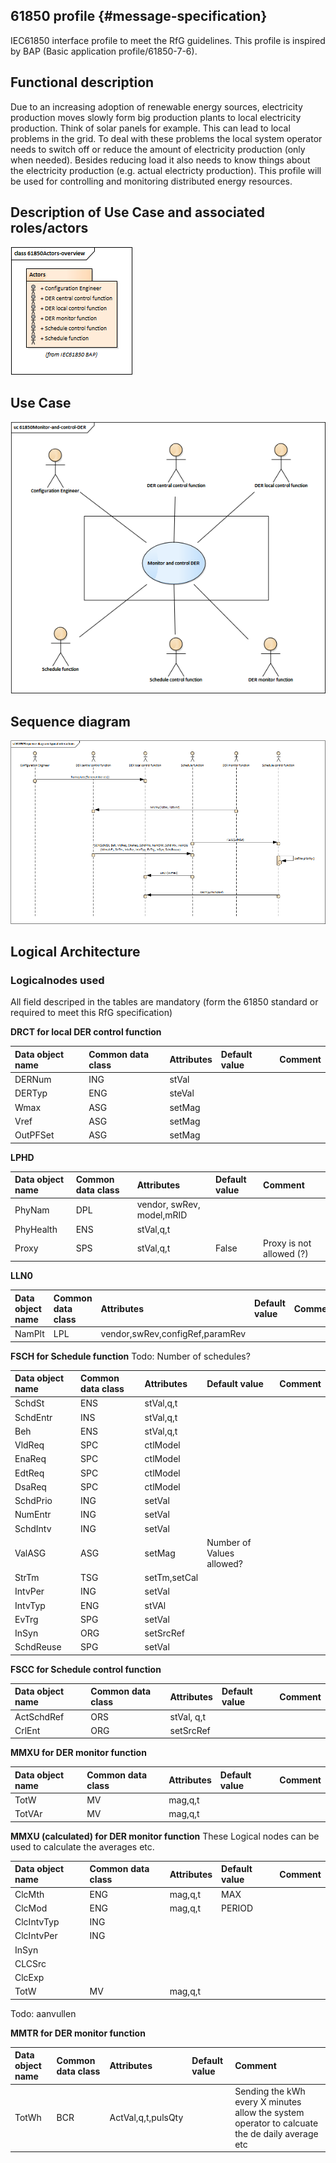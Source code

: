 ## 61850 profile {#message-specification}

IEC61850 interface profile to meet the RfG guidelines. This profile is inspired by BAP (Basic application profile/61850-7-6).

## Functional description
Due to an increasing adoption of renewable energy sources, electricity production moves slowly form big production plants to local electricity production. Think of solar panels for example. This can lead to local problems in the grid. To deal with these problems the local system operator needs to switch off or reduce the amount of electricity production (only when needed). Besides reducing load it also needs to know things about the electricity production (e.g. actual electricty production). This profile will be used for controlling and monitoring distributed energy resources.

## Description of Use Case and associated roles/actors
![Actor overview](/assets/61850Actors-overview.png)

## Use Case
![use case overview](/assets/61850Monitor-and-control-DER.png)

## Sequence diagram
![sequence](/assets/61850Sequence-diagram-typical-interactions.png)

## Logical Architecture


### Logicalnodes used
All field descriped in the tables are mandatory (form the 61850 standard or required to meet this RfG specification)

**DRCT for local DER control function**

|Data object name |Common data class | Attributes |Default value | Comment |
|:--|:--|:--|:--|:--|
|DERNum| ING|stVal
|DERTyp| ENG|steVal
|Wmax|ASG|setMag
|Vref| ASG|setMag
|OutPFSet|ASG|setMag
	
	
**LPHD**

|Data object name| Common data class| Attributes |Default value | Comment |
|:--|:--|:--|:--|:--|
|PhyNam| DPL|vendor, swRev, model,mRID||
|PhyHealth| ENS|stVal,q,t|||
|Proxy|	SPS| stVal,q,t | False | Proxy is not allowed (?)|
	
	
**LLN0**

|Data object name|Common data class|Attributes | Default value | Comment |
|:--|:--|:--|:--|:--|	
|NamPlt	|LPL|vendor,swRev,configRef,paramRev	


**FSCH for Schedule function**
Todo: Number of schedules?

|Data object name|Common data class|Attributes | Default value | Comment |
|:--|:--|:--|:--|:--|
|SchdSt	|ENS|stVal,q,t|
|SchdEntr |INS|stVal,q,t|
|Beh| ENS|stVal,q,t|
|VldReq| SPC|ctlModel
|EnaReq| SPC|ctlModel
|EdtReq	|SPC|ctlModel
|DsaReq| SPC|ctlModel
|SchdPrio| ING|setVal
|NumEntr| ING|setVal
|SchdIntv| ING|setVal
|ValASG| ASG|setMag|Number of Values allowed?|
|StrTm|	TSG|setTm,setCal
|IntvPer| ING|setVal
|IntvTyp| ENG|stVAl
|EvTrg|	SPG|setVal
|InSyn|	ORG|setSrcRef
|SchdReuse|SPG|setVal
	
	
**FSCC for Schedule control function**

|Data object name|Common data class| Attributes | Default value | Comment |
|:--|:--|:--|:--|:--|
|ActSchdRef| ORS|stVal, q,t|||
|CrlEnt| ORG|setSrcRef||

**MMXU for DER monitor function**

|Data object name|Common data class| Attributes |Default value | Comment |
|:--|:--|:--|:--|:--|
|TotW| MV|mag,q,t||
|TotVAr| MV|mag,q,t||

**MMXU (calculated) for DER monitor function**
These Logical nodes can be used to calculate the averages etc.

|Data object name|Common data class| Attributes |Default value | Comment |
|:--|:--|:--|:--|:--|
|ClcMth | ENG|mag,q,t|MAX|
|ClcMod | ENG |mag,q,t|PERIOD|
|ClcIntvTyp |ING| | |
|ClcIntvPer|ING| | | 
|InSyn|
|CLCSrc|
|ClcExp|
|TotW| MV |mag,q,t||

Todo: aanvullen

**MMTR for DER monitor function**

|Data object name|Common data class| Attributes |Default value | Comment |
|:--|:--|:--|:--|:--|
|TotWh| BCR |ActVal,q,t,pulsQty||Sending the kWh every X minutes allow the system operator to calcuate the de daily average etc |

